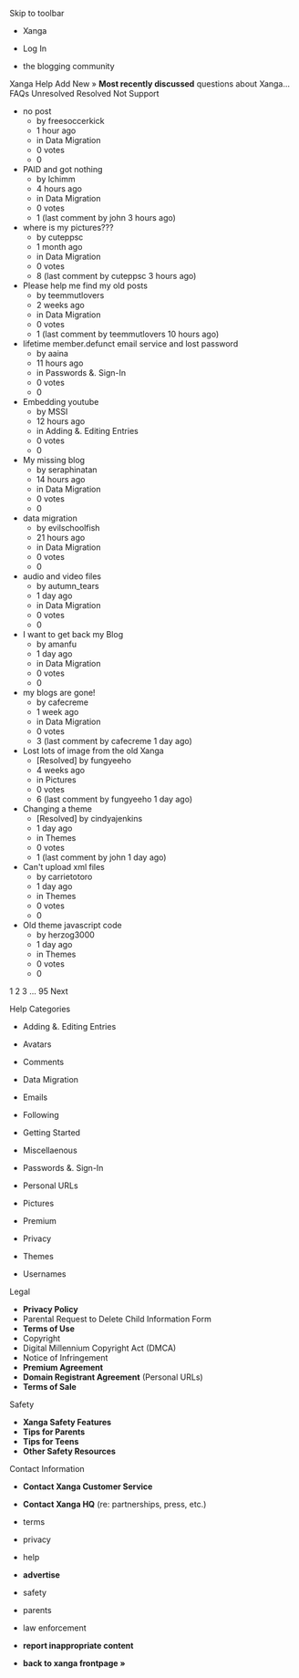 Skip to toolbar

*   Xanga

*   Log In

*   the blogging community

Xanga Help Add New » **Most recently discussed** questions about Xanga… FAQs Unresolved Resolved Not Support

*   no post
    *   by freesoccerkick
    *   1 hour ago
    *   in Data Migration
    *   0 votes
    *   0
*   PAID and got nothing
    *   by lchimm
    *   4 hours ago
    *   in Data Migration
    *   0 votes
    *   1 (last comment by john 3 hours ago)
*   where is my pictures???
    *   by cuteppsc
    *   1 month ago
    *   in Data Migration
    *   0 votes
    *   8 (last comment by cuteppsc 3 hours ago)
*   Please help me find my old posts
    *   by teemmutlovers
    *   2 weeks ago
    *   in Data Migration
    *   0 votes
    *   1 (last comment by teemmutlovers 10 hours ago)
*   lifetime member.defunct email service and lost password
    *   by aaina
    *   11 hours ago
    *   in Passwords &. Sign-In
    *   0 votes
    *   0
*   Embedding youtube
    *   by MSSI
    *   12 hours ago
    *   in Adding &. Editing Entries
    *   0 votes
    *   0
*   My missing blog
    *   by seraphinatan
    *   14 hours ago
    *   in Data Migration
    *   0 votes
    *   0
*   data migration
    *   by evilschoolfish
    *   21 hours ago
    *   in Data Migration
    *   0 votes
    *   0
*   audio and video files
    *   by autumn\_tears
    *   1 day ago
    *   in Data Migration
    *   0 votes
    *   0
*   I want to get back my Blog
    *   by amanfu
    *   1 day ago
    *   in Data Migration
    *   0 votes
    *   0
*   my blogs are gone!
    *   by cafecreme
    *   1 week ago
    *   in Data Migration
    *   0 votes
    *   3 (last comment by cafecreme 1 day ago)
*   Lost lots of image from the old Xanga
    *   \[Resolved\] by fungyeeho
    *   4 weeks ago
    *   in Pictures
    *   0 votes
    *   6 (last comment by fungyeeho 1 day ago)
*   Changing a theme
    *   \[Resolved\] by cindyajenkins
    *   1 day ago
    *   in Themes
    *   0 votes
    *   1 (last comment by john 1 day ago)
*   Can't upload xml files
    *   by carrietotoro
    *   1 day ago
    *   in Themes
    *   0 votes
    *   0
*   Old theme javascript code
    *   by herzog3000
    *   1 day ago
    *   in Themes
    *   0 votes
    *   0

1 2 3 ... 95 Next

Help Categories

*   Adding &. Editing Entries
*   Avatars
*   Comments
*   Data Migration
*   Emails
*   Following
*   Getting Started
*   Miscellaenous

*   Passwords &. Sign-In
*   Personal URLs
*   Pictures
*   Premium
*   Privacy
*   Themes
*   Usernames

Legal

*   **Privacy Policy**
*   Parental Request to Delete Child Information Form
*   **Terms of Use**
*   Copyright
*   Digital Millennium Copyright Act (DMCA)
*   Notice of Infringement
*   **Premium Agreement**
*   **Domain Registrant Agreement** (Personal URLs)
*   **Terms of Sale**

Safety

*   **Xanga Safety Features**
*   **Tips for Parents**
*   **Tips for Teens**
*   **Other Safety Resources**

Contact Information

*   **Contact Xanga Customer Service**
*   **Contact Xanga HQ** (re: partnerships, press, etc.)

*   terms
*   privacy
*   help
*   **advertise**

*   safety
*   parents
*   law enforcement
*   **report inappropriate content**

*   **back to xanga frontpage »**